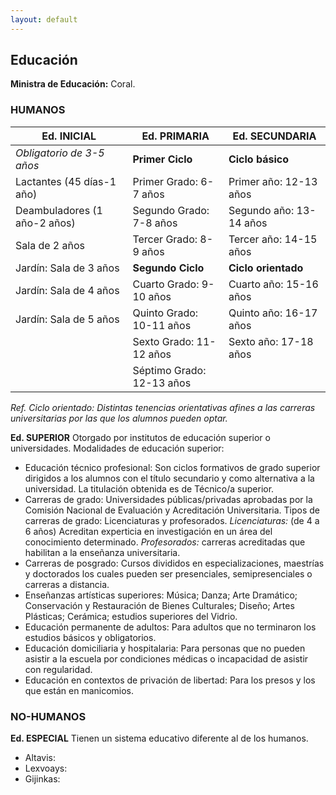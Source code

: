 ```yaml
---
layout: default
---
```


<h2>Educación</h2>

**Ministra de Educación:** Coral.

<h3>HUMANOS</h3> 
 
| Ed. INICIAL | Ed. PRIMARIA | Ed. SECUNDARIA |
|------|------|------|
| *Obligatorio de 3-5 años* | **Primer Ciclo** | **Ciclo básico** |
| Lactantes (45 días-1 año) | Primer Grado: 6-7 años| Primer año: 12-13 años |
| Deambuladores (1 año-2 años) | Segundo Grado: 7-8 años| Segundo año:	13-14 años |
| Sala de 2 años | Tercer Grado: 8-9 años | Tercer año: 14-15 años | 
| Jardín: Sala de 3 años | **Segundo Ciclo** | **Ciclo orientado** |
| Jardín: Sala de 4 años | Cuarto Grado: 9-10 años| Cuarto año: 15-16 años |
| Jardín: Sala de 5 años | Quinto Grado: 10-11 años | Quinto año: 16-17 años |
|| Sexto Grado: 11-12 años| Sexto año: 17-18 años |
|| Séptimo Grado: 12-13 años| |

*Ref. Ciclo orientado: Distintas tenencias orientativas afines a las carreras universitarias por las que los alumnos pueden optar.*

**Ed. SUPERIOR** Otorgado por institutos de educación superior o universidades. Modalidades de educación superior: 
* Educación técnico profesional: Son ciclos formativos de grado superior dirigidos a los alumnos con el título secundario y como alternativa a la universidad. La titulación obtenida es de Técnico/a superior. 
* Carreras de grado: Universidades públicas/privadas aprobadas por la Comisión Nacional de Evaluación y Acreditación Universitaria. Tipos de carreras de grado: Licenciaturas y profesorados. *Licenciaturas:* (de 4 a 6 años) Acreditan experticia en investigación en un área del conocimiento determinado. *Profesorados:* carreras acreditadas que habilitan a la enseñanza universitaria.
* Carreras de posgrado: Cursos divididos en especializaciones, maestrías y doctorados los cuales pueden ser presenciales, semipresenciales o carreras a distancia.
* Enseñanzas artísticas superiores: Música; Danza; Arte Dramático; Conservación y Restauración de Bienes Culturales; Diseño; Artes Plásticas; Cerámica; estudios superiores del Vidrio.
* Educación permanente de adultos: Para adultos que no terminaron los estudios básicos y obligatorios. 
* Educación domiciliaria y hospitalaria: Para personas que no pueden asistir a la escuela por condiciones médicas o incapacidad de asistir con regularidad.
* Educación en contextos de privación de libertad: Para los presos y los que están en manicomios. 

<h3>NO-HUMANOS</h3>

**Ed. ESPECIAL**
Tienen un sistema educativo diferente al de los humanos. 
* Altavis: 
* Lexvoays: 
* Gijinkas: 


